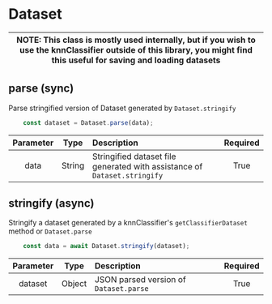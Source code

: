 # Dataset

| NOTE: This class is mostly used internally, but if you wish to use the knnClassifier outside of this library, you might find this useful for saving and loading datasets |
| :------------------------------------------------------------------------------------------------------------------------------------------------------------: |

## parse (sync)
Parse stringified version of Dataset generated by `Dataset.stringify`
```JavaScript
    const dataset = Dataset.parse(data);
```
| Parameter | Type     | Description                                                               | Required |
| :-------: | :------: | :------------------------------------------------------------------------ | :------: |
| data      | String   | Stringified dataset file generated with assistance of `Dataset.stringify` | True     |

## stringify (async)
Stringify a dataset generated by a knnClassifier's `getClassifierDataset` method or `Dataset.parse`
```JavaScript
    const data = await Dataset.stringify(dataset);
```
| Parameter | Type     | Description                            | Required |
| :-------: | :------: | :------------------------------------- | :------: |
| dataset   | Object   | JSON parsed version of `Dataset.parse` | True     |